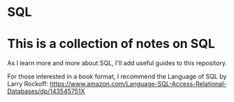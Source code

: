 # SQL

This is a collection of notes on SQL
=======
As I learn more and more about SQL, I'll add useful guides to this repository.

For those interested in a book format, I recommend the Language of SQL by Larry Rockoff: https://www.amazon.com/Language-SQL-Access-Relational-Databases/dp/143545751X
